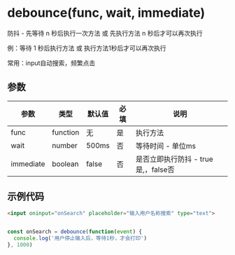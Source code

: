 # debounce(func, wait, immediate)
防抖 - 先等待 n 秒后执行一次方法 或 先执行方法 n 秒后才可以再次执行

例：等待 1 秒后执行方法 或 执行方法1秒后才可以再次执行

常用：input自动搜索，频繁点击


## 参数
参数   | 类型   | 默认值 | 必填| 说明
---    | ---   | ---    | --- | ---
func  | function | 无     | 是  | 执行方法
wait | number | 500ms     | 否  | 等待时间 - 单位ms
immediate| boolean | false | 否 | 是否立即执行防抖 - true是,，false否 

## 示例代码
```html
<input oninput="onSearch" placeholder="输入用户名称搜索" type="text">
```
```javascript

const onSearch = debounce(function(event) {
  console.log('用户停止输入后，等待1秒，才会打印')
}, 1000)
```